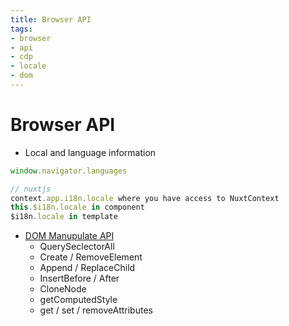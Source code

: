 ```yaml
---
title: Browser API
tags:
- browser
- api
- cdp
- locale
- dom
---
```


# Browser API

<TagLinks />

* Local and language information

```js
window.navigator.languages

// nuxtjs
context.app.i18n.locale where you have access to NuxtContext
this.$i18n.locale in component
$i18n.locale in template
```

* [DOM Manupulate API](https://www.hongkiat.com/blog/dom-manipulation-javascript-methods/)
  * QuerySeclectorAll
  * Create / RemoveElement
  * Append /  ReplaceChild
  * InsertBefore / After
  * CloneNode
  * getComputedStyle
  * get / set / removeAttributes


<Footer />

